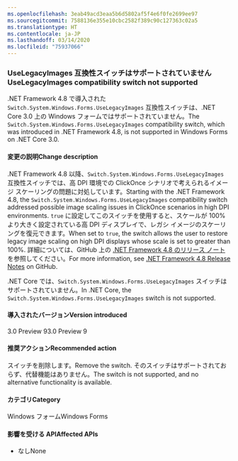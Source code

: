 ```yaml
---
ms.openlocfilehash: 3eab49acd3eaa5b6d5802af5f4e6f0fe2699ee97
ms.sourcegitcommit: 7588136e355e10cbc2582f389c90c127363c02a5
ms.translationtype: HT
ms.contentlocale: ja-JP
ms.lasthandoff: 03/14/2020
ms.locfileid: "75937066"
---
```

### <a name="uselegacyimages-compatibility-switch-not-supported"></a><span data-ttu-id="cdb4f-101">UseLegacyImages 互換性スイッチはサポートされていません</span><span class="sxs-lookup"><span data-stu-id="cdb4f-101">UseLegacyImages compatibility switch not supported</span></span>

<span data-ttu-id="cdb4f-102">.NET Framework 4.8 で導入された `Switch.System.Windows.Forms.UseLegacyImages` 互換性スイッチは、.NET Core 3.0 上の Windows フォームではサポートされていません。</span><span class="sxs-lookup"><span data-stu-id="cdb4f-102">The `Switch.System.Windows.Forms.UseLegacyImages` compatibility switch, which was introduced in .NET Framework 4.8, is not supported in Windows Forms on .NET Core 3.0.</span></span>

#### <a name="change-description"></a><span data-ttu-id="cdb4f-103">変更の説明</span><span class="sxs-lookup"><span data-stu-id="cdb4f-103">Change description</span></span>

<span data-ttu-id="cdb4f-104">.NET Framework 4.8 以降、`Switch.System.Windows.Forms.UseLegacyImages` 互換性スイッチでは、高 DPI 環境での ClickOnce シナリオで考えられるイメージ スケーリングの問題に対処しています。</span><span class="sxs-lookup"><span data-stu-id="cdb4f-104">Starting with the .NET Framework 4.8, the `Switch.System.Windows.Forms.UseLegacyImages` compatibility switch addressed possible image scaling issues in ClickOnce scenarios in high DPI environments.</span></span> <span data-ttu-id="cdb4f-105">`true` に設定してこのスイッチを使用すると、スケールが 100% より大きく設定されている高 DPI ディスプレイで、レガシ イメージのスケーリングを復元できます。</span><span class="sxs-lookup"><span data-stu-id="cdb4f-105">When set to `true`, the switch allows the user to restore legacy image scaling on high DPI displays whose scale is set to greater than 100%.</span></span> <span data-ttu-id="cdb4f-106">詳細については、GitHub 上の [.NET Framework 4.8 のリリース ノート](https://github.com/microsoft/dotnet/blob/master/releases/net48/dotnet48-changes.md#clickonce)を参照してください。</span><span class="sxs-lookup"><span data-stu-id="cdb4f-106">For more information, see [.NET Framework 4.8 Release Notes](https://github.com/microsoft/dotnet/blob/master/releases/net48/dotnet48-changes.md#clickonce) on GitHub.</span></span>

<span data-ttu-id="cdb4f-107">.NET Core では、`Switch.System.Windows.Forms.UseLegacyImages` スイッチはサポートされていません。</span><span class="sxs-lookup"><span data-stu-id="cdb4f-107">In .NET Core, the `Switch.System.Windows.Forms.UseLegacyImages` switch is not supported.</span></span>

#### <a name="version-introduced"></a><span data-ttu-id="cdb4f-108">導入されたバージョン</span><span class="sxs-lookup"><span data-stu-id="cdb4f-108">Version introduced</span></span>

<span data-ttu-id="cdb4f-109">3.0 Preview 9</span><span class="sxs-lookup"><span data-stu-id="cdb4f-109">3.0 Preview 9</span></span>

#### <a name="recommended-action"></a><span data-ttu-id="cdb4f-110">推奨アクション</span><span class="sxs-lookup"><span data-stu-id="cdb4f-110">Recommended action</span></span>

<span data-ttu-id="cdb4f-111">スイッチを削除します。</span><span class="sxs-lookup"><span data-stu-id="cdb4f-111">Remove the switch.</span></span> <span data-ttu-id="cdb4f-112">そのスイッチはサポートされておらず、代替機能はありません。</span><span class="sxs-lookup"><span data-stu-id="cdb4f-112">The switch is not supported, and no alternative functionality is available.</span></span>

#### <a name="category"></a><span data-ttu-id="cdb4f-113">カテゴリ</span><span class="sxs-lookup"><span data-stu-id="cdb4f-113">Category</span></span>

<span data-ttu-id="cdb4f-114">Windows フォーム</span><span class="sxs-lookup"><span data-stu-id="cdb4f-114">Windows Forms</span></span>

#### <a name="affected-apis"></a><span data-ttu-id="cdb4f-115">影響を受ける API</span><span class="sxs-lookup"><span data-stu-id="cdb4f-115">Affected APIs</span></span>

- <span data-ttu-id="cdb4f-116">なし</span><span class="sxs-lookup"><span data-stu-id="cdb4f-116">None</span></span>

<!-- 

### Affected APIs

- Not detectable via API analysis

-->
